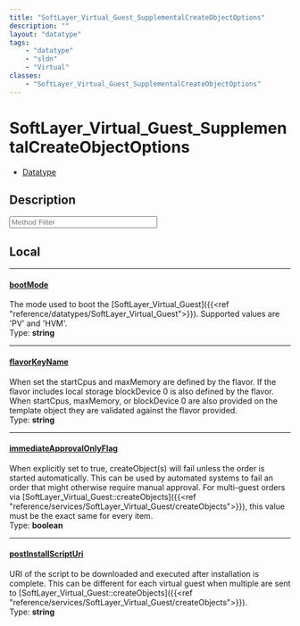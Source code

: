 ```yaml
---
title: "SoftLayer_Virtual_Guest_SupplementalCreateObjectOptions"
description: ""
layout: "datatype"
tags:
    - "datatype"
    - "sldn"
    - "Virtual"
classes:
    - "SoftLayer_Virtual_Guest_SupplementalCreateObjectOptions"
---
```


# SoftLayer_Virtual_Guest_SupplementalCreateObjectOptions
<div id='service-datatype'>
    <ul id='sldn-reference-tabs'>
        <li id='datatype'> <a href='/reference/datatypes/SoftLayer_Virtual_Guest_SupplementalCreateObjectOptions' >Datatype</a></li>
    </ul>
</div>

## Description 






<!-- Service Filer BEGIN -->
<div class="view-filters">
        <div class="clearfix">
            <div class="search-input-box">
                <input placeholder="Method Filter" onkeyup="titleSearch(inputId='prop-input', divId='properties', elementClass='prop-row')" 
                    type="text" id="prop-input" value="" size="30" maxlength="128" class="form-text">
            </div>
        </div>
</div>
<!-- Service Filer END -->

<div id="properties" class="content">
<div id="localProperties" class="prop-content" >

## Local
-----
[bootMode]: #bootmode
#### [bootMode]
The mode used to boot the [SoftLayer_Virtual_Guest]({{<ref "reference/datatypes/SoftLayer_Virtual_Guest">}}).  Supported values are 'PV' and 'HVM'.   
<span class="type-label">Type: </span>**string**

-----
[flavorKeyName]: #flavorkeyname
#### [flavorKeyName]
When set the startCpus and maxMemory are defined by the flavor. If the flavor includes local storage blockDevice 0 is also defined by the flavor. When startCpus, maxMemory, or blockDevice 0 are also provided on the template object they are validated against the flavor provided.   
<span class="type-label">Type: </span>**string**

-----
[immediateApprovalOnlyFlag]: #immediateapprovalonlyflag
#### [immediateApprovalOnlyFlag]
When explicitly set to true, createObject(s) will fail unless the order is started automatically. This can be used by automated systems to fail an order that might otherwise require manual approval. For multi-guest orders via [SoftLayer_Virtual_Guest::createObjects]({{<ref "reference/services/SoftLayer_Virtual_Guest/createObjects">}}), this value must be the exact same for every item.   
<span class="type-label">Type: </span>**boolean**

-----
[postInstallScriptUri]: #postinstallscripturi
#### [postInstallScriptUri]
URI of the script to be downloaded and executed after installation is complete. This can be different for each virtual guest when multiple are sent to [SoftLayer_Virtual_Guest::createObjects]({{<ref "reference/services/SoftLayer_Virtual_Guest/createObjects">}}).   
<span class="type-label">Type: </span>**string**

</div>
<!-- LOCAL PROPERTY END -->

</div>


